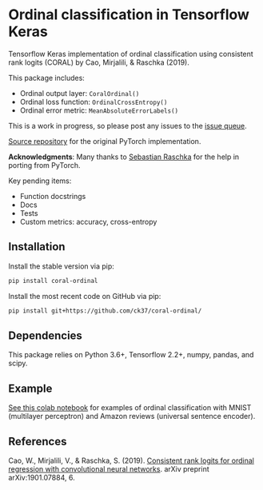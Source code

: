 # Ordinal classification in Tensorflow Keras


Tensorflow Keras implementation of ordinal classification using consistent rank logits (CORAL) by Cao, Mirjalili, & Raschka (2019).

This package includes:

  * Ordinal output layer: `CoralOrdinal()`
  * Ordinal loss function: `OrdinalCrossEntropy()`
  * Ordinal error metric: `MeanAbsoluteErrorLabels()`

This is a work in progress, so please post any issues to the [issue queue](https://github.com/ck37/coral-ordinal/issues).

[Source repository](https://github.com/Raschka-research-group/coral-cnn/) for the original PyTorch implementation.

**Acknowledgments**: Many thanks to [Sebastian Raschka](https://github.com/rasbt) for the help in porting from PyTorch.

Key pending items:

  * Function docstrings
  * Docs
  * Tests
  * Custom metrics: accuracy, cross-entropy

## Installation

Install the stable version via pip:

```bash
pip install coral-ordinal
```

Install the most recent code on GitHub via pip:

```bash
pip install git+https://github.com/ck37/coral-ordinal/
```

## Dependencies

This package relies on Python 3.6+, Tensorflow 2.2+, numpy, pandas, and scipy.

## Example

[See this colab notebook](https://colab.research.google.com/drive/1AQl4XeqRRhd7l30bmgLVObKt5RFPHttn) for examples of ordinal classification with MNIST (multilayer perceptron) and Amazon reviews (universal sentence encoder).

## References

Cao, W., Mirjalili, V., & Raschka, S. (2019). [Consistent rank logits for ordinal regression with convolutional neural networks]( https://arxiv.org/abs/1901.07884). arXiv preprint arXiv:1901.07884, 6. 

